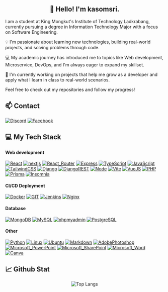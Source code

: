 <h2 align="center">👋 Hello! I'm kasomsri.</h2>

I am a student at King Mongkut's Institute of Technology Ladkrabang, currently pursuing a degree in Information Technology Major with a focus on Software Engineering.

💡 I'm passionate about learning new technologies, building real-world projects, and solving problems through code.

💻 My academic journey has introduced me to topics like Web development, Microservice, DevOps, and I'm always eager to expand my skillset.

🚀 I'm currently working on projects that help me grow as a developer and apply what I learn in class to real-world scenarios.

Feel free to check out my repositories and follow my progress!

## 📫 Contact

[![Discord](https://img.shields.io/badge/Discord-5865F2?style=for-the-badge&logo=discord&logoColor=white)]()
[![Facebook](https://img.shields.io/badge/Facebook-1877F2?style=for-the-badge&logo=facebook&logoColor=white)]()

## 💻 My Tech Stack

#### Web development

[![React](https://img.shields.io/badge/React-20232A?style=for-the-badge&logo=react&logoColor=61DAFB)]()
[![nextjs](https://img.shields.io/badge/next%20js-000000?style=for-the-badge&logo=nextdotjs&logoColor=white)]()
[![React_Router](https://img.shields.io/badge/React_Router-CA4245?style=for-the-badge&logo=react-router&logoColor=white)]()
[![Express](https://img.shields.io/badge/Express%20js-000000?style=for-the-badge&logo=express&logoColor=white)]()
[![TypeScript](https://img.shields.io/badge/TypeScript-007ACC?style=for-the-badge&logo=typescript&logoColor=white)]()
[![JavaScript](https://img.shields.io/badge/JavaScript-323330?style=for-the-badge&logo=javascript&logoColor=F7DF1E)]()
[![TailwindCSS](https://img.shields.io/badge/Tailwind_CSS-38B2AC?style=for-the-badge&logo=tailwind-css&logoColor=white)]()
[![Django](https://img.shields.io/badge/Django-092E20?style=for-the-badge&logo=django&logoColor=green)]()
[![DjangoREST](https://img.shields.io/badge/django%20rest-ff1709?style=for-the-badge&logo=django&logoColor=white)]()
[![Node](https://img.shields.io/badge/Node%20js-339933?style=for-the-badge&logo=nodedotjs&logoColor=white)]()
[![Vite](https://img.shields.io/badge/Vite-B73BFE?style=for-the-badge&logo=vite&logoColor=FFD62E)]()
[![VueJS](https://img.shields.io/badge/Vue%20js-35495E?style=for-the-badge&logo=vuedotjs&logoColor=4FC08D)](https://google.com)
[![PHP](https://img.shields.io/badge/PHP-777BB4?style=for-the-badge&logo=php&logoColor=white)]()
[![Prisma](https://img.shields.io/badge/Prisma-3982CE?style=for-the-badge&logo=Prisma&logoColor=white)]()
[![Insomnia](https://img.shields.io/badge/Insomnia-5849be?style=for-the-badge&logo=Insomnia&logoColor=white)]()

#### CI/CD Deployment

[![Docker](https://img.shields.io/badge/Docker-2CA5E0?style=for-the-badge&logo=docker&logoColor=white)]()
[![GIT](https://img.shields.io/badge/GIT-E44C30?style=for-the-badge&logo=git&logoColor=white)]()
[![Jenkins](https://img.shields.io/badge/Jenkins-D24939?style=for-the-badge&logo=Jenkins&logoColor=white)]()
[![Nginx](https://img.shields.io/badge/Nginx-009639?style=for-the-badge&logo=nginx&logoColor=white)]()

#### Database

[![MongoDB](https://img.shields.io/badge/MongoDB-4EA94B?style=for-the-badge&logo=mongodb&logoColor=white)]()
[![MySQL](https://img.shields.io/badge/MySQL-005C84?style=for-the-badge&logo=mysql&logoColor=white)]()
[![phpmyadmin](https://img.shields.io/badge/phpmyadmin-6C78AF?style=for-the-badge&logo=phpmyadmin&logoColor=white)]()
[![PostgreSQL](https://img.shields.io/badge/PostgreSQL-316192?style=for-the-badge&logo=postgresql&logoColor=white)]()

#### Other

[![Python](https://img.shields.io/badge/Python-FFD43B?style=for-the-badge&logo=python&logoColor=blue)]()
[![Linux](https://img.shields.io/badge/Linux-FCC624?style=for-the-badge&logo=linux&logoColor=black)]()
[![Ubuntu](https://img.shields.io/badge/Ubuntu-E95420?style=for-the-badge&logo=ubuntu&logoColor=white)]()
[![Markdown](https://img.shields.io/badge/Markdown-000000?style=for-the-badge&logo=markdown&logoColor=white)]()
[![AdobePhotoshop](https://img.shields.io/badge/Adobe%20Photoshop-31A8FF?style=for-the-badge&logo=Adobe%20Photoshop&logoColor=black)]()
[![Microsoft_PowerPoint](https://img.shields.io/badge/Microsoft_PowerPoint-B7472A?style=for-the-badge&logo=microsoft-powerpoint&logoColor=white)]()
[![Microsoft_SharePoint](https://img.shields.io/badge/Microsoft_SharePoint-0078D4?style=for-the-badge&logo=microsoft-sharepoint&logoColor=white)]()
[![Microsoft_Word](https://img.shields.io/badge/Microsoft_Word-2B579A?style=for-the-badge&logo=microsoft-word&logoColor=white)]()
[![Canva](https://img.shields.io/badge/Canva-%2300C4CC.svg?&style=for-the-badge&logo=Canva&logoColor=white)]()


## 📈 Github Stat

<div align="center">

![Top Langs](https://github-readme-stats.vercel.app/api/top-langs/?username=bess11234&layout=donut-vertical)

<!--START_SECTION:waka-->
<!--END_SECTION:waka-->

</div>
